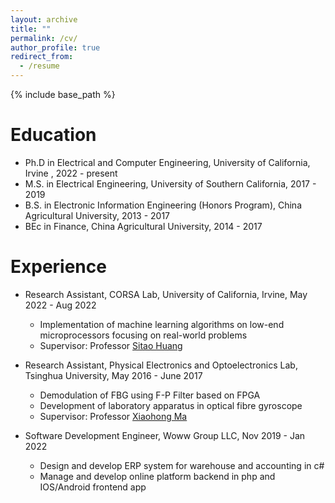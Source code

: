 ```yaml
---
layout: archive
title: ""
permalink: /cv/
author_profile: true
redirect_from:
  - /resume
---
```


{% include base_path %}

Education
======
* Ph.D in Electrical and Computer Engineering, University of California, Irvine , 2022 - present
* M.S. in Electrical Engineering, University of Southern California, 2017 - 2019
* B.S. in Electronic Information Engineering (Honors Program), China Agricultural University, 2013 - 2017
* BEc  in Finance, China Agricultural University, 2014 - 2017


Experience
======
* Research Assistant, CORSA Lab, University of California, Irvine, May 2022 - Aug 2022
  * Implementation of machine learning algorithms on low-end microprocessors focusing on real-world problems
  * Supervisor: Professor [Sitao Huang](https://sitaohuang.com/)

* Research Assistant, Physical Electronics and Optoelectronics Lab, Tsinghua University, May 2016 - June 2017
  * Demodulation of FBG using F-P Filter based on FPGA 
  * Development of laboratory apparatus in optical fibre gyroscope
  * Supervisor: Professor [Xiaohong Ma](http://web.ee.tsinghua.edu.cn/maxiaohong/en/index.htm)

* Software Development Engineer, Woww Group LLC, Nov 2019 - Jan 2022
  * Design and develop ERP system for warehouse and accounting in c#
  * Manage and develop online platform backend in php and IOS/Android frontend app


<!--
Skills
======
* Skill 1
* Skill 2
  * Sub-skill 2.1
  * Sub-skill 2.2
  * Sub-skill 2.3
* Skill 3

Publications
======
  <ul>{% for post in site.publications %}
    {% include archive-single-cv.html %}
  {% endfor %}</ul>
  
Talks
======
  <ul>{% for post in site.talks %}
    {% include archive-single-talk-cv.html %}
  {% endfor %}</ul>
  
Teaching
======
  <ul>{% for post in site.teaching %}
    {% include archive-single-cv.html %}
  {% endfor %}</ul>
  
Service and leadership
======
* Currently signed in to 43 different slack teams
-->
